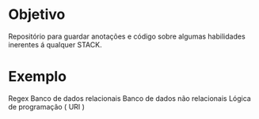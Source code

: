 
# Objetivo 
Repositório para guardar anotações e código sobre algumas habilidades inerentes á qualquer STACK.

# Exemplo 
Regex 
Banco de dados relacionais
Banco de dados não relacionais
Lógica de programação ( URI ) 
